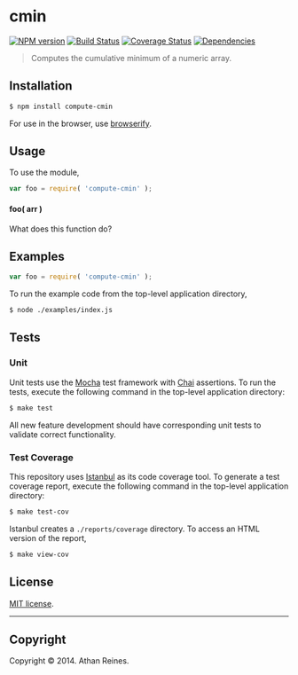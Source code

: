 cmin
===
[![NPM version][npm-image]][npm-url] [![Build Status][travis-image]][travis-url] [![Coverage Status][coveralls-image]][coveralls-url] [![Dependencies][dependencies-image]][dependencies-url]

> Computes the cumulative minimum of a numeric array.


## Installation

``` bash
$ npm install compute-cmin
```

For use in the browser, use [browserify](https://github.com/substack/node-browserify).


## Usage

To use the module,

``` javascript
var foo = require( 'compute-cmin' );
```

#### foo( arr )

What does this function do?


## Examples

``` javascript
var foo = require( 'compute-cmin' );
```

To run the example code from the top-level application directory,

``` bash
$ node ./examples/index.js
```


## Tests

### Unit

Unit tests use the [Mocha](http://visionmedia.github.io/mocha) test framework with [Chai](http://chaijs.com) assertions. To run the tests, execute the following command in the top-level application directory:

``` bash
$ make test
```

All new feature development should have corresponding unit tests to validate correct functionality.


### Test Coverage

This repository uses [Istanbul](https://github.com/gotwarlost/istanbul) as its code coverage tool. To generate a test coverage report, execute the following command in the top-level application directory:

``` bash
$ make test-cov
```

Istanbul creates a `./reports/coverage` directory. To access an HTML version of the report,

``` bash
$ make view-cov
```


## License

[MIT license](http://opensource.org/licenses/MIT). 


---
## Copyright

Copyright &copy; 2014. Athan Reines.


[npm-image]: http://img.shields.io/npm/v/compute-cmin.svg
[npm-url]: https://npmjs.org/package/compute-cmin

[travis-image]: http://img.shields.io/travis/compute-io/cmin/master.svg
[travis-url]: https://travis-ci.org/compute-io/cmin

[coveralls-image]: https://img.shields.io/coveralls/compute-io/cmin/master.svg
[coveralls-url]: https://coveralls.io/r/compute-io/cmin?branch=master

[dependencies-image]: http://img.shields.io/david/compute-io/cmin.svg
[dependencies-url]: https://david-dm.org/compute-io/cmin

[dev-dependencies-image]: http://img.shields.io/david/dev/compute-io/cmin.svg
[dev-dependencies-url]: https://david-dm.org/dev/compute-io/cmin

[github-issues-image]: http://img.shields.io/github/issues/compute-io/cmin.svg
[github-issues-url]: https://github.com/compute-io/cmin/issues
